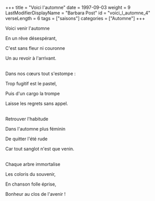 +++
title = "Voici l'automne"
date = 1997-09-03
weight = 9
LastModifierDisplayName = "Barbara Post"
id = "voici_l_automne_4"
verseLength = 6
tags = ["saisons"]
categories = ["Automne"]
+++

Voici venir l'automne

En un rêve désespérant,

C'est sans fleur ni couronne

Un au revoir à l'arrivant.

 \
Dans nos cœurs tout s'estompe :

Trop fugitif est le pastel,

Puis d'un cargo la trompe

Laisse les regrets sans appel.

 \
Retrouver l'habitude

Dans l'automne plus féminin

De quitter l'été rude

Car tout sanglot n'est que venin.

 \
Chaque arbre immortalise

Les coloris du souvenir,

En chanson folle éprise,

Bonheur au clos de l'avenir !
